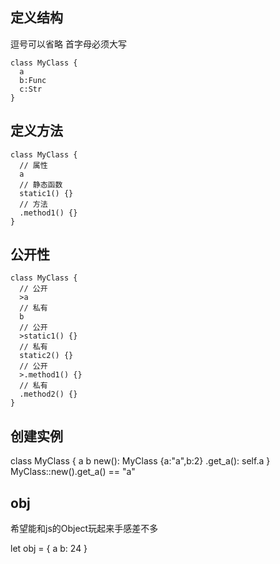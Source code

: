 ## 定义结构

逗号可以省略
首字母必须大写
```
class MyClass {
  a
  b:Func
  c:Str
}
```
## 定义方法
```
class MyClass {
  // 属性
  a
  // 静态函数
  static1() {}
  // 方法
  .method1() {}
}
```
## 公开性
```
class MyClass {
  // 公开
  >a
  // 私有
  b
  // 公开
  >static1() {}
  // 私有
  static2() {}
  // 公开
  >.method1() {}
  // 私有
  .method2() {}
}
```

## 创建实例

class MyClass {
  a b
  new(): MyClass {a:"a",b:2}
  .get_a(): self.a
}
MyClass::new().get_a() == "a"

## obj

希望能和js的Object玩起来手感差不多

let obj = {
  a
  b: 24
}
